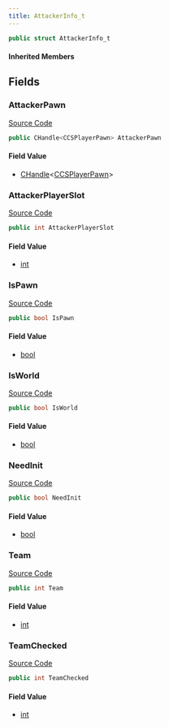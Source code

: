 ```yaml
---
title: AttackerInfo_t
---
```


```csharp
public struct AttackerInfo_t
```

#### Inherited Members

## Fields

### AttackerPawn

[Source Code](https://github.com/swiftly-solution/swiftlys2/blob/beta/managed/src/SwiftlyS2.Shared/Natives/Structs/CTakeDamageInfo.cs#L14)

```csharp
public CHandle<CCSPlayerPawn> AttackerPawn
```

#### Field Value

- [CHandle](/docs/api/shared/natives/chandle-1)<[CCSPlayerPawn](/docs/api/shared/schemadefinitions/ccsplayerpawn)>

### AttackerPlayerSlot

[Source Code](https://github.com/swiftly-solution/swiftlys2/blob/beta/managed/src/SwiftlyS2.Shared/Natives/Structs/CTakeDamageInfo.cs#L15)

```csharp
public int AttackerPlayerSlot
```

#### Field Value

- [int](https://learn.microsoft.com/dotnet/api/system.int32)

### IsPawn

[Source Code](https://github.com/swiftly-solution/swiftlys2/blob/beta/managed/src/SwiftlyS2.Shared/Natives/Structs/CTakeDamageInfo.cs#L12)

```csharp
public bool IsPawn
```

#### Field Value

- [bool](https://learn.microsoft.com/dotnet/api/system.boolean)

### IsWorld

[Source Code](https://github.com/swiftly-solution/swiftlys2/blob/beta/managed/src/SwiftlyS2.Shared/Natives/Structs/CTakeDamageInfo.cs#L13)

```csharp
public bool IsWorld
```

#### Field Value

- [bool](https://learn.microsoft.com/dotnet/api/system.boolean)

### NeedInit

[Source Code](https://github.com/swiftly-solution/swiftlys2/blob/beta/managed/src/SwiftlyS2.Shared/Natives/Structs/CTakeDamageInfo.cs#L11)

```csharp
public bool NeedInit
```

#### Field Value

- [bool](https://learn.microsoft.com/dotnet/api/system.boolean)

### Team

[Source Code](https://github.com/swiftly-solution/swiftlys2/blob/beta/managed/src/SwiftlyS2.Shared/Natives/Structs/CTakeDamageInfo.cs#L17)

```csharp
public int Team
```

#### Field Value

- [int](https://learn.microsoft.com/dotnet/api/system.int32)

### TeamChecked

[Source Code](https://github.com/swiftly-solution/swiftlys2/blob/beta/managed/src/SwiftlyS2.Shared/Natives/Structs/CTakeDamageInfo.cs#L16)

```csharp
public int TeamChecked
```

#### Field Value

- [int](https://learn.microsoft.com/dotnet/api/system.int32)

